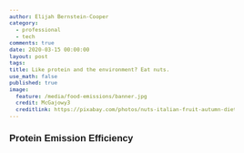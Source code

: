 ```yaml
---
author: Elijah Bernstein-Cooper
category:
  - professional
  - tech
comments: true
date: 2020-03-15 00:00:00
layout: post
tags:
title: Like protein and the environment? Eat nuts.
use_math: false
published: true
image:
  feature: /media/food-emissions/banner.jpg
  credit: McGajowy3
  creditlink: https://pixabay.com/photos/nuts-italian-fruit-autumn-diet-3718745/
---
```


<!--more-->

## Protein Emission Efficiency

<style>
body {
  font: 11px sans-serif;
}

.axis path,
.axis line {
  fill: none;
  stroke: #000;
  shape-rendering: crispEdges;
}

.dot {
  stroke: #000;
}

.tooltip {
  position: absolute;
  width: 200px;
  height: 28px;
  pointer-events: none;
}

.svg-container {
    display: inline-block;
    position: relative;
    width: 100%;
    padding-bottom: 100%;
    vertical-align: top;
    overflow: hidden;
}
.svg-content {
    display: inline-block;
    position: absolute;
    top: 0;
    left: 0;
}
</style>

<div id="visualization" class="svg-container"></div>
<script src="https://d3js.org/d3.v4.min.js"></script>
<script src="/assets/js/food-emissions.js"></script>
